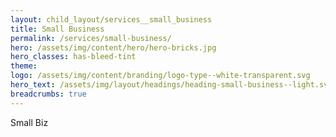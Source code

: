 ```yaml
---
layout: child_layout/services__small_business
title: Small Business
permalink: /services/small-business/
hero: /assets/img/content/hero/hero-bricks.jpg
hero_classes: has-bleed-tint
theme:
logo: /assets/img/content/branding/logo-type--white-transparent.svg
hero_text: /assets/img/layout/headings/heading-small-business--light.svg
breadcrumbs: true
---
```


Small Biz